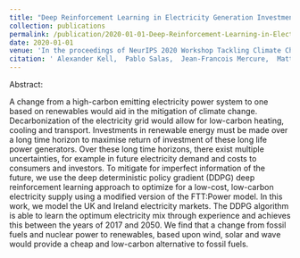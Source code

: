 ```yaml
---
title: "Deep Reinforcement Learning in Electricity Generation Investment for the Minimization of Long-Term Carbon Emissions and Electricity Costs"
collection: publications
permalink: /publication/2020-01-01-Deep-Reinforcement-Learning-in-Electricity-Generation-Investment-for-the-Minimization-of-Long-Term-Carbon-Emissions-and-Electricity-Costs
date: 2020-01-01
venue: 'In the proceedings of NeurIPS 2020 Workshop Tackling Climate Change with Machine Learning'
citation: ' Alexander Kell,  Pablo Salas,  Jean-Francois Mercure,  Matthew Forshaw,  A McGough, &quot;Deep Reinforcement Learning in Electricity Generation Investment for the Minimization of Long-Term Carbon Emissions and Electricity Costs.&quot; In the proceedings of NeurIPS 2020 Workshop Tackling Climate Change with Machine Learning, 2020.'
---
```


Abstract: 

A change from a high-carbon emitting electricity power system to one based on renewables would aid in the mitigation of climate change. Decarbonization of the electricity grid would allow for low-carbon heating, cooling and transport. Investments in renewable energy must be made over a long time horizon to maximise return of investment of these long life power generators. Over these long time horizons, there exist multiple uncertainties, for example in future electricity demand and costs to consumers and investors. 
To mitigate for imperfect information of the future, we use the deep deterministic policy gradient (DDPG) deep reinforcement learning approach to optimize for a low-cost, low-carbon electricity supply using a modified version of the FTT:Power model. In this work, we model the UK and Ireland electricity markets. The DDPG algorithm is able to learn the optimum electricity mix through experience and achieves this between the years of 2017 and 2050. We find that a change from fossil fuels and nuclear power to renewables, based upon wind, solar and wave would provide a cheap and low-carbon alternative to fossil fuels.
